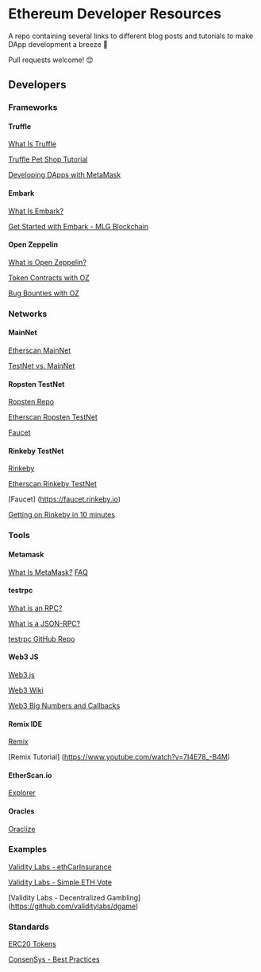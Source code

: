 # Ethereum Developer Resources

A repo containing several links to different blog posts and tutorials to make DApp development a breeze 💨

Pull requests welcome! 😊

## Developers

### Frameworks
#### Truffle
[What Is Truffle](http://truffleframework.com)

[Truffle Pet Shop Tutorial](http://truffleframework.com/tutorials/pet-shop)

[Developing DApps with MetaMask](https://www.youtube.com/watch?v=fflYJh8Rtxc)

#### Embark
[What Is Embark?](http://embark.readthedocs.io/)

[Get Started with Embark - MLG Blockchain](https://mlgblockchain.com/intro-embark.html)

#### Open Zeppelin
[What is Open Zeppelin?](https://openzeppelin.org)

[Token Contracts with OZ](https://blog.zeppelin.solutions/how-to-create-token-and-initial-coin-offering-contracts-using-truffle-openzeppelin-1b7a5dae99b6)

[Bug Bounties with OZ](https://blog.zeppelin.solutions/setting-up-a-bug-bounty-smart-contract-with-openzeppelin-a0e56434ad0e)

### Networks
#### MainNet
[Etherscan MainNet](https://etherscan.io)

[TestNet vs. MainNet](https://ethereum.stackexchange.com/questions/16587/what-is-the-purpose-of-testnet)

#### Ropsten TestNet
[Ropsten Repo](https://github.com/ethereum/ropsten)

[Etherscan Ropsten TestNet](https://ropsten.etherscan.io)

[Faucet](http://faucet.ropsten.be:3001)

#### Rinkeby TestNet
[Rinkeby](https://www.rinkeby.io)

[Etherscan Rinkeby TestNet](https://ropsten.etherscan.io)

[Faucet] (https://faucet.rinkeby.io)

[Getting on Rinkeby in 10 minutes](https://gist.github.com/cryptogoth/10a98e8078cfd69f7ca892ddbdcf26bc)

### Tools
#### Metamask
[What Is MetaMask?](https://www.youtube.com/watch?v=6Gf_kRE4MJU)
[FAQ](https://github.com/MetaMask/faq)

#### testrpc
[What is an RPC?](https://en.wikipedia.org/wiki/Remote_procedure_call)

[What is a JSON-RPC?](https://en.wikipedia.org/wiki/JSON-RPC)

[testrpc GitHub Repo](https://github.com/ethereumjs/testrpc)

#### Web3 JS
[Web3.js](https://github.com/ethereum/web3.js/)

[Web3 Wiki](https://github.com/ethereum/wiki/wiki/JavaScript-API)

[Web3 Big Numbers and Callbacks](https://ethereumbuilders.gitbooks.io/guide/content/en/ethereum_javascript_api.html)

#### Remix IDE
[Remix](https://remix.ethereum.org/#version=soljson-v0.4.16+commit.d7661dd9.js)

[Remix Tutorial] (https://www.youtube.com/watch?v=7I4E78_-B4M)

#### EtherScan.io
[Explorer](https://etherscan.io)

#### Oracles
[Oraclize](http://www.oraclize.it)


### Examples
[Validity Labs - ethCarInsurance](https://github.com/validitylabs/ethCarInsurance)

[Validity Labs - Simple ETH Vote](https://github.com/validitylabs/SimpleEthVote)

[Validity Labs - Decentralized Gambling] (https://github.com/validitylabs/dgame)

### Standards
[ERC20 Tokens](https://theethereum.wiki/w/index.php/ERC20_Token_Standard)

[ConsenSys - Best Practices](https://github.com/ConsenSys/smart-contract-best-practices)
